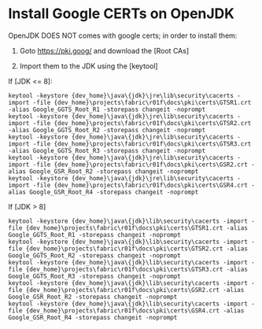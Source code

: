 Install Google CERTs on OpenJDK
============================================================================

OpenJDK DOES NOT comes with google certs; in order to install them:

1) Goto https://pki.goog/ and download the [Root CAs]

2) Import them to the JDK using the [keytool]

If [JDK <= 8]: 

	keytool -keystore {dev_home}\java\{jdk}\jre\lib\security\cacerts -import -file {dev_home}\projects\fabric\r01f\docs\pki\certs\GTSR1.crt -alias Google_GGTS_Root_R1 -storepass changeit -noprompt
	keytool -keystore {dev_home}\java\{jdk}\jre\lib\security\cacerts -import -file {dev_home}\projects\fabric\r01f\docs\pki\certs\GTSR2.crt -alias Google_GGTS_Root_R2 -storepass changeit -noprompt
	keytool -keystore {dev_home}\java\{jdk}\jre\lib\security\cacerts -import -file {dev_home}\projects\fabric\r01f\docs\pki\certs\GTSR3.crt -alias Google_GGTS_Root_R3 -storepass changeit -noprompt
	keytool -keystore {dev_home}\java\{jdk}\jre\lib\security\cacerts -import -file {dev_home}\projects\fabric\r01f\docs\pki\certs\GSR2.crt -alias Google_GSR_Root_R2 -storepass changeit -noprompt
	keytool -keystore {dev_home}\java\{jdk}\jre\lib\security\cacerts -import -file {dev_home}\projects\fabric\r01f\docs\pki\certs\GSR4.crt -alias Google_GSR_Root_R4 -storepass changeit -noprompt


If [JDK > 8]

	keytool -keystore {dev_home}\java\{jdk}\lib\security\cacerts -import -file {dev_home}\projects\fabric\r01f\docs\pki\certs\GTSR1.crt -alias Google_GGTS_Root_R1 -storepass changeit -noprompt
	keytool -keystore {dev_home}\java\{jdk}\lib\security\cacerts -import -file {dev_home}\projects\fabric\r01f\docs\pki\certs\GTSR2.crt -alias Google_GGTS_Root_R2 -storepass changeit -noprompt
	keytool -keystore {dev_home}\java\{jdk}\lib\security\cacerts -import -file {dev_home}\projects\fabric\r01f\docs\pki\certs\GTSR3.crt -alias Google_GGTS_Root_R3 -storepass changeit -noprompt
	keytool -keystore {dev_home}\java\{jdk}\lib\security\cacerts -import -file {dev_home}\projects\fabric\r01f\docs\pki\certs\GSR2.crt -alias Google_GSR_Root_R2 -storepass changeit -noprompt
	keytool -keystore {dev_home}\java\{jdk}\lib\security\cacerts -import -file {dev_home}\projects\fabric\r01f\docs\pki\certs\GSR4.crt -alias Google_GSR_Root_R4 -storepass changeit -noprompt



